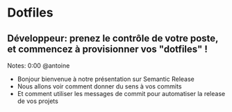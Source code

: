 <!-- .slide: class="first-slide" sfeir-level="2" sfeir-techno="" -->

# **Dotfiles**

## **Développeur: prenez le contrôle de votre poste, et commencez à provisionner vos "dotfiles" !**

Notes: 0:00 @antoine
* Bonjour bienvenue à notre présentation sur Semantic Release
* Nous allons voir comment donner du sens à vos commits
* Et comment utiliser les messages de commit pour automatiser la release de vos projets
